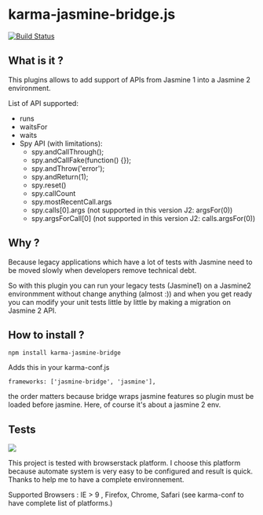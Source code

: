 karma-jasmine-bridge.js
========

[![Build Status](https://travis-ci.org/lroche/karma-jasmine-bridge.svg?branch=master)](https://travis-ci.org/lroche/karma-jasmine-bridge)

What is it ?
-----
This plugins allows to add support of APIs from Jasmine 1 into a Jasmine 2
environment.

List of API supported:
- runs
- waitsFor
- waits
- Spy API (with limitations):
    - spy.andCallThrough();
    - spy.andCallFake(function() {});
    - spy.andThrow('error');
    - spy.andReturn(1);
    - spy.reset()
    - spy.callCount 
    - spy.mostRecentCall.args
    - spy.calls[0].args (not supported in this version J2: argsFor(0))
    - spy.argsForCall[0] (not supported in this version J2: calls.argsFor(0))

Why ?
-----
Because legacy applications which have a lot of tests with Jasmine need to be
moved slowly when developers remove technical debt.

So with this plugin you can run your legacy tests (Jasmine1) on a Jasmine2 environmment
without change anything (almost :)) and when you get ready you can modify your unit tests
little by little by making a migration on Jasmine 2 API.



How to install ?
-----
    npm install karma-jasmine-bridge

Adds this in your karma-conf.js

    frameworks: ['jasmine-bridge', 'jasmine'],

the order matters because bridge wraps jasmine features so plugin must be loaded before jasmine.
Here, of course it's about a jasmine 2 env.

Tests
-----
![](https://bstacksupport.zendesk.com/attachments/token/tbRCfrBWnXPCzzCEl6txLWWqH/?name=browserstack-logo-600x315.png)

This project is tested with browserstack platform. I choose this platform because automate system is very easy to be configured and result is quick. Thanks to help me to have a complete environnement.

Supported Browsers : IE > 9 , Firefox, Chrome, Safari (see karma-conf to have complete list of platforms.)

